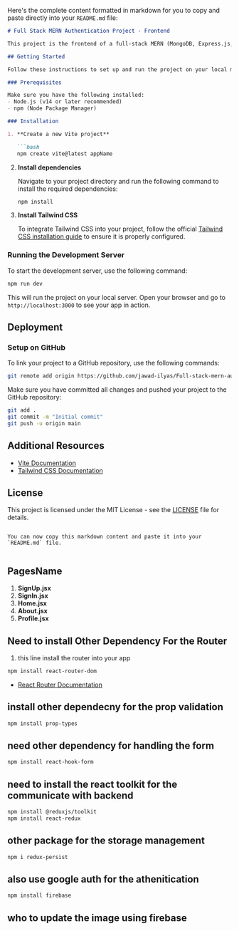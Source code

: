 Here's the complete content formatted in markdown for you to copy and paste directly into your `README.md` file:

```markdown
# Full Stack MERN Authentication Project - Frontend

This project is the frontend of a full-stack MERN (MongoDB, Express.js, React, Node.js) authentication application. The project is built using Vite, Tailwind CSS, and other modern technologies.

## Getting Started

Follow these instructions to set up and run the project on your local machine.

### Prerequisites

Make sure you have the following installed:
- Node.js (v14 or later recommended)
- npm (Node Package Manager)

### Installation

1. **Create a new Vite project**

   ```bash
   npm create vite@latest appName
   ```

2. **Install dependencies**

   Navigate to your project directory and run the following command to install the required dependencies:
   ```bash
   npm install
   ```

3. **Install Tailwind CSS**

   To integrate Tailwind CSS into your project, follow the official [Tailwind CSS installation guide](https://tailwindcss.com/docs/guides/vite) to ensure it is properly configured.

### Running the Development Server

To start the development server, use the following command:
```bash
npm run dev
```

This will run the project on your local server. Open your browser and go to `http://localhost:3000` to see your app in action.

## Deployment

### Setup on GitHub

To link your project to a GitHub repository, use the following commands:
```bash
git remote add origin https://github.com/jawad-ilyas/Full-stack-mern-auth-project-frondend-11-10-24-.git
```

Make sure you have committed all changes and pushed your project to the GitHub repository:
```bash
git add .
git commit -m "Initial commit"
git push -u origin main
```

## Additional Resources

- [Vite Documentation](https://vitejs.dev/guide/)
- [Tailwind CSS Documentation](https://tailwindcss.com/docs)

## License

This project is licensed under the MIT License - see the [LICENSE](LICENSE) file for details.
```

You can now copy this markdown content and paste it into your `README.md` file.


```
## PagesName

1. **SignUp.jsx**
2. **SignIn.jsx**
3. **Home.jsx**
4. **About.jsx**
5. **Profile.jsx**

## Need to install Other Dependency  For the Router 

1. this line install the router into your app 
```bash
npm install react-router-dom 
```

- [React Router Documentation](https://reactrouter.com/en/main/start/tutorial)


## install other dependecny for the prop validation 

```bash
npm install prop-types
```


## need other dependency for handling the form

```bash
npm install react-hook-form
```


## need to install the react toolkit for the communicate with backend 

```bash
npm install @reduxjs/toolkit
npm install react-redux
```


## other package for the storage management 

```bash
npm i redux-persist
```


## also use google auth for the athenitication 

```bash
npm install firebase
```


## who to update the image using firebase

